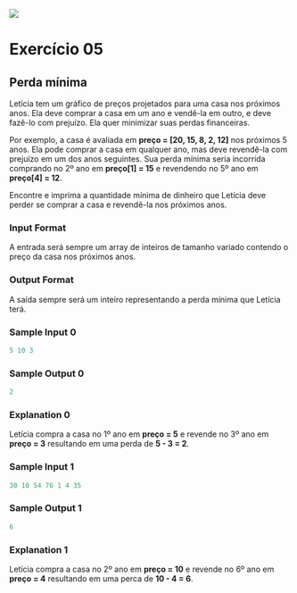 ![](https://i.imgur.com/xG74tOh.png)

# Exercício 05

## Perda mínima

Letícia tem um gráfico de preços projetados para uma casa nos próximos anos. Ela deve comprar a casa em um ano e vendê-la em outro, e deve fazê-lo com prejuízo. Ela quer minimizar suas perdas financeiras.

Por exemplo, a casa é avaliada em **preço = [20, 15, 8, 2, 12]** nos próximos 5 anos. Ela pode comprar a casa em qualquer ano, mas deve revendê-la com prejuízo em um dos anos seguintes. Sua perda mínima seria incorrida comprando no 2º ano em **preço[1] = 15** e revendendo no 5º ano em **preço[4] = 12**.

Encontre e imprima a quantidade mínima de dinheiro que Letícia deve perder se comprar a casa e revendê-la nos próximos anos.
  
### Input Format

A entrada será sempre um array de inteiros de tamanho variado contendo o preço da casa nos próximos anos.

### Output Format

A saída sempre será um inteiro representando a perda mínima que Letícia terá.

### Sample Input 0

```javascript
5 10 3
```
### Sample Output 0

```javascript
2
```
### Explanation 0

Letícia compra a casa no 1º ano em **preço = 5** e revende no 3º ano em **preço = 3** resultando em uma perda de **5 - 3 = 2**.

### Sample Input 1

```javascript
30 10 54 76 1 4 35
```
### Sample Output 1

```javascript
6
```
### Explanation 1

Letícia compra a casa no 2º ano em **preço = 10** e revende no 6º ano em **preço = 4** resultando em uma perca de **10 - 4 = 6**.
